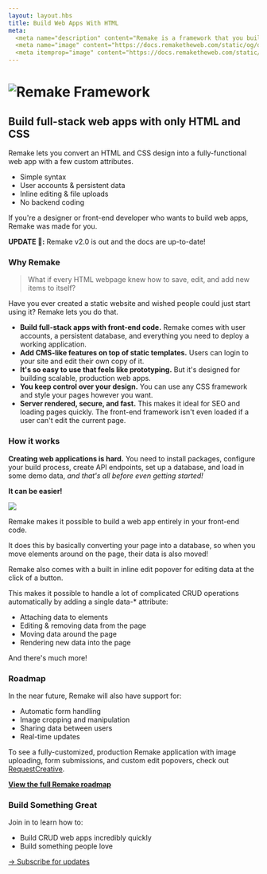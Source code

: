 ```yaml
---
layout: layout.hbs
title: Build Web Apps With HTML
meta:
  <meta name="description" content="Remake is a framework that you build interactive websites with only HTML">
  <meta name="image" content="https://docs.remaketheweb.com/static/og/og-site.png">
  <meta itemprop="image" content="https://docs.remaketheweb.com/static/og/og-site.png">
---
```


<h1 class="logo"><img class="logo__image" src="/static/logo.svg" alt="Remake Framework"></h1>

## Build full-stack web apps with only HTML and CSS

Remake lets you convert an HTML and CSS design into a fully-functional web app with a few custom attributes.

* Simple syntax
* User accounts & persistent data
* Inline editing & file uploads
* No backend coding

If you're a designer or front-end developer who wants to build web apps, Remake was made for you.

**UPDATE 🎉:** Remake v2.0 is out and the docs are up-to-date!

### Why Remake

> What if every HTML webpage knew how to save, edit, and add new items to itself?

Have you ever created a static website and wished people could just start using it? Remake lets you do that.

* **Build full-stack apps with front-end code.** Remake comes with user accounts, a persistent database, and everything you need to deploy a working application.
* **Add CMS-like features on top of static templates.** Users can login to your site and edit their own copy of it.
* **It's so easy to use that feels like prototyping.** But it's designed for building scalable, production web apps.
* **You keep control over your design.** You can use any CSS framework and style your pages however you want.
* **Server rendered, secure, and fast.** This makes it ideal for SEO and loading pages quickly. The front-end framework isn't even loaded if a user can't edit the current page.



### How it works

**Creating web applications is hard.** You need to install packages, configure your build process, create API endpoints, set up a database, and load in some demo data, *and that's all before even getting started!*

**It can be easier!**

<img src="/static/remake-how-it-works.png">

Remake makes it possible to build a web app entirely in your front-end code.

It does this by basically converting your page into a database, so when you move elements around on the page, their data is also moved!

Remake also comes with a built in inline edit popover for editing data at the click of a button.

This makes it possible to handle a lot of complicated CRUD operations automatically by adding a single data-* attribute:

* Attaching data to elements
* Editing & removing data from the page
* Moving data around the page
* Rendering new data into the page

And there's much more!

### Roadmap

In the near future, Remake will also have support for:

* Automatic form handling
* Image cropping and manipulation
* Sharing data between users
* Real-time updates

To see a fully-customized, production Remake application with image uploading, form submissions, and custom edit popovers, check out [RequestCreative](https://www.requestcreative.com/).

**[View the full Remake roadmap](https://roadmap.remaketheweb.com/roadmaps)**

### Build Something Great

Join in to learn how to:

* Build CRUD web apps incredibly quickly
* Build something people love

<div class="spacer--8"></div>

<a class="slanted-link" href="https://form.remaketheweb.com/"><span>&rarr; Subscribe for updates</span></a>







